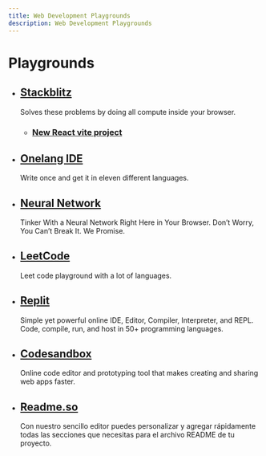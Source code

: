 ```yaml
---
title: Web Development Playgrounds
description: Web Development Playgrounds
---
```


# Playgrounds

- ## [Stackblitz](https://stackblitz.com/)
  Solves these problems by doing all compute inside your browser.
  - ### [New React vite project](https://vite.new/react)

- ## [Onelang IDE](https://ide.onelang.io/)
  Write once and get it in eleven different languages.

- ## [Neural Network](https://playground.tensorflow.org)
  Tinker With a Neural Network Right Here in Your Browser. Don’t Worry, You Can’t Break It. We Promise.

- ## [LeetCode](https://leetcode.com/playground/new/empty)
  Leet code playground with a lot of languages.

- ## [Replit](https://replit.com)
  Simple yet powerful online IDE, Editor, Compiler, Interpreter, and REPL. Code, compile, run, and host in 50+ programming languages.

- ## [Codesandbox](https://codesandbox.io/s/)
  Online code editor and prototyping tool that makes creating and sharing web apps faster.
- ## [Readme.so](https://readme.so/es)
	Con nuestro sencillo editor puedes personalizar y agregar rápidamente todas las secciones que necesitas para el archivo README de tu proyecto.
